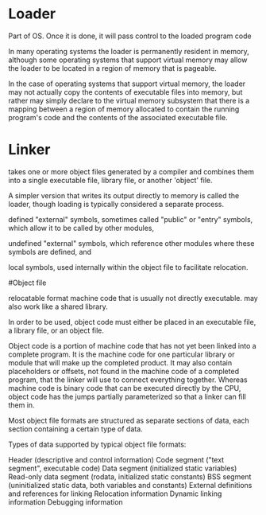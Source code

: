 # Loader
Part of OS. Once it is done, it will pass control to the loaded program code

In many operating systems the loader is permanently resident in memory, although some operating systems that support virtual memory may allow the loader to be located in a region of memory that is pageable.

In the case of operating systems that support virtual memory, the loader may not actually copy the contents of executable files into memory, but rather may simply declare to the virtual memory subsystem that there is a mapping between a region of memory allocated to contain the running program's code and the contents of the associated executable file.

# Linker

takes one or more object files generated by a compiler and combines them into a single executable file, library file, or another 'object' file.

A simpler version that writes its output directly to memory is called the loader, though loading is typically considered a separate process.

defined "external" symbols, sometimes called "public" or "entry" symbols, which allow it to be called by other modules,

undefined "external" symbols, which reference other modules where these symbols are defined, and

local symbols, used internally within the object file to facilitate relocation.

#Object file

relocatable format machine code that is usually not directly executable. may also work like a shared library.

In order to be used, object code must either be placed in an executable file, a library file, or an object file.

Object code is a portion of machine code that has not yet been linked into a complete program. It is the machine code for one particular library or module that will make up the completed product. It may also contain placeholders or offsets, not found in the machine code of a completed program, that the linker will use to connect everything together. Whereas machine code is binary code that can be executed directly by the CPU, object code has the jumps partially parameterized so that a linker can fill them in.

Most object file formats are structured as separate sections of data, each section containing a certain type of data.

Types of data supported by typical object file formats:

Header (descriptive and control information)
Code segment ("text segment", executable code)
Data segment (initialized static variables)
Read-only data segment (rodata, initialized static constants)
BSS segment (uninitialized static data, both variables and constants)
External definitions and references for linking
Relocation information
Dynamic linking information
Debugging information


